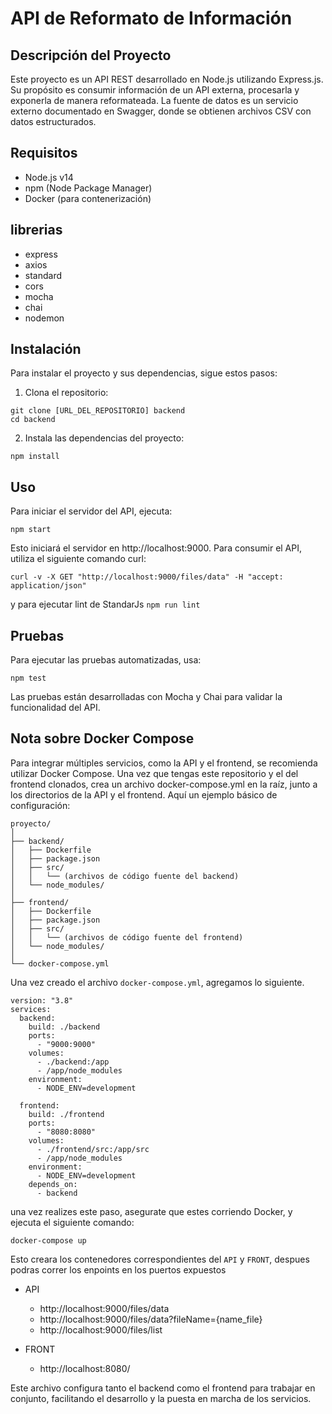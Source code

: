# API de Reformato de Información

## Descripción del Proyecto
Este proyecto es un API REST desarrollado en Node.js utilizando Express.js. Su propósito es consumir información de un API externa, procesarla y exponerla de manera reformateada. La fuente de datos es un servicio externo documentado en Swagger, donde se obtienen archivos CSV con datos estructurados.

## Requisitos
- Node.js v14
- npm (Node Package Manager)
- Docker (para contenerización)

## librerias
- express
- axios
- standard
- cors 
- mocha
- chai
- nodemon

## Instalación
Para instalar el proyecto y sus dependencias, sigue estos pasos:
1. Clona el repositorio:

```
git clone [URL_DEL_REPOSITORIO] backend
cd backend
```
2. Instala las dependencias del proyecto:
```
npm install
```

## Uso
Para iniciar el servidor del API, ejecuta:
```
npm start
```
Esto iniciará el servidor en http://localhost:9000. Para consumir el API, utiliza el siguiente comando curl:

```
curl -v -X GET "http://localhost:9000/files/data" -H "accept: application/json"
```
y para ejecutar lint de StandarJs `npm run lint`


## Pruebas
Para ejecutar las pruebas automatizadas, usa:
```
npm test
```
Las pruebas están desarrolladas con Mocha y Chai para validar la funcionalidad del API.



## Nota sobre Docker Compose
Para integrar múltiples servicios, como la API y el frontend, se recomienda utilizar Docker Compose. Una vez que tengas este repositorio y el del frontend clonados, crea un archivo docker-compose.yml en la raíz, junto a los directorios de la API y el frontend. Aquí un ejemplo básico de configuración:

```
proyecto/
│
├── backend/
│   ├── Dockerfile
│   ├── package.json
│   ├── src/
│   │   └── (archivos de código fuente del backend)
│   └── node_modules/
│
├── frontend/
│   ├── Dockerfile
│   ├── package.json
│   ├── src/
│   │   └── (archivos de código fuente del frontend)
│   └── node_modules/
│
└── docker-compose.yml

```
Una vez creado el archivo `docker-compose.yml`, agregamos lo siguiente.
```
version: "3.8"
services:
  backend:
    build: ./backend
    ports:
      - "9000:9000"
    volumes:
      - ./backend:/app
      - /app/node_modules
    environment:
      - NODE_ENV=development

  frontend:
    build: ./frontend
    ports:
      - "8080:8080"
    volumes:
      - ./frontend/src:/app/src
      - /app/node_modules
    environment:
      - NODE_ENV=development
    depends_on:
      - backend
```

una vez realizes este paso, asegurate que estes corriendo Docker, y ejecuta el siguiente comando:
```
docker-compose up
```

Esto creara los contenedores correspondientes del `API` y `FRONT`, despues podras correr los enpoints en los puertos expuestos
- API 
  - http://localhost:9000/files/data
  - http://localhost:9000/files/data?fileName={name_file}
  - http://localhost:9000/files/list
  
- FRONT
  - http://localhost:8080/


Este archivo configura tanto el backend como el frontend para trabajar en conjunto, facilitando el desarrollo y la puesta en marcha de los servicios.

